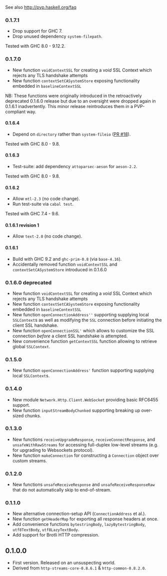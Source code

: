 See also http://pvp.haskell.org/faq

### 0.1.7.1

* Drop support for GHC 7.
* Drop unused dependency `system-filepath`.

Tested with GHC 8.0 - 9.12.2.

### 0.1.7.0

* New function `voidContextSSL` for creating a _void_ SSL Context which rejects any TLS handshake attempts
* New function `contextSetCASystemStore` exposing functionality embedded in `baselineContextSSL`

NB: These functions were originally introduced in the retroactively deprecated 0.1.6.0 release but due to an oversight were dropped again in 0.1.6.1 inadvertently. This minor release reintroduces them in a PVP-compliant way.

#### 0.1.6.4

* Depend on `directory` rather than `system-fileio` ([PR #18](https://github.com/haskell-hvr/http-io-streams/pull/18)).

Tested with GHC 8.0 - 9.8.

#### 0.1.6.3

* Test-suite: add dependency `attoparsec-aeson` for `aeson-2.2`.

Tested with GHC 8.0 - 9.8.

#### 0.1.6.2

* Allow `mtl-2.3` (no code change).
* Run test-suite via `cabal test`.

Tested with GHC 7.4 - 9.6.

#### 0.1.6.1 revision 1

* Allow `text-2.0` (no code change).

#### 0.1.6.1

* Build with GHC 9.2 and `ghc-prim-0.8` (via `base-4.16`).
* Accidentally removed function `voidContextSSL` and `contextSetCASystemStore` introduced in 0.1.6.0

### 0.1.6.0 **deprecated**

* New function `voidContextSSL` for creating a _void_ SSL Context which rejects any TLS handshake attempts
* New function `contextSetCASystemStore` exposing functionality embedded in `baselineContextSSL`
* New function `openConnectionAddress''` supporting supplying local `SSLContext`s as well as modifying the `SSL` connection before initiating the client SSL handshake.
* New function `openConnectionSSL'` which allows to customize the SSL connection _before_ a client SSL handshake is attempted.
* New convenience function `getContextSSL` function allowing to retrieve global `SSLContext`.

### 0.1.5.0

* New function `openConnectionAddress'` function supporting supplying local `SSLContext`s.

### 0.1.4.0

* New module `Network.Http.Client.WebSocket` providing basic RFC6455 support.
* New function `inputStreamBodyChunked` supporting breaking up over-sized chunks.

### 0.1.3.0

* New functions `receiveUpgradeResponse`, `receiveConnectResponse`, and `unsafeWithRawStreams` for accessing full-duplex low-level streams (e.g. for upgrading to Websockets protocol).
* New function `makeConnection` for constructing a `Connection` object over custom streams.

### 0.1.2.0

* New functions `unsafeReceiveResponse` and `unsafeReceiveResponseRaw` that do not automatically skip to end-of-stream.

### 0.1.1.0

* New alternative connection-setup API (`ConnectionAddress` et al.).
* New function `getHeaderMap` for exporting all response headers at once.
* Add convenience functions `bytestringBody`, `lazyBytestringBody`, `utf8TextBody`, `utf8LazyTextBody`.
* Add support for Brotli HTTP compression.

## 0.1.0.0

* First version. Released on an unsuspecting world.
* Derived from `http-streams-core-0.8.6.1` & `http-common-0.8.2.0`.
